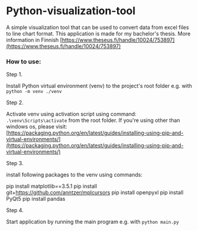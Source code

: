 # Python-visualization-tool

A simple visualization tool that can be used to convert data from excel files to line chart format.
This application is made for my bachelor's thesis. More information in Finnish [https://www.theseus.fi/handle/10024/753897](https://www.theseus.fi/handle/10024/753897)
### How to use: 

Step 1. 

Install Python virtual environment (venv) to the project's root folder e.g. with `python -m venv ./venv`

Step 2.

Activate venv using activation script using command: `.\venv\Scripts\activate` from the root folder.
If you're using other than windows os, please visit: [https://packaging.python.org/en/latest/guides/installing-using-pip-and-virtual-environments/](https://packaging.python.org/en/latest/guides/installing-using-pip-and-virtual-environments/)

Step 3. 

install following packages to the venv using commands:

pip install matplotlib==3.5.1
pip install git+https://github.com/anntzer/mplcursors
pip install openpyxl
pip install PyQt5
pip install pandas

Step 4. 

Start application by running the main program e.g. with `python main.py` 




